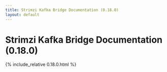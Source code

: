 ```yaml
---
title: Strimzi Kafka Bridge Documentation (0.18.0)
layout: default
---
```


<h1>Strimzi Kafka Bridge Documentation (0.18.0)</h1>

{% include_relative 0.18.0.html %}

